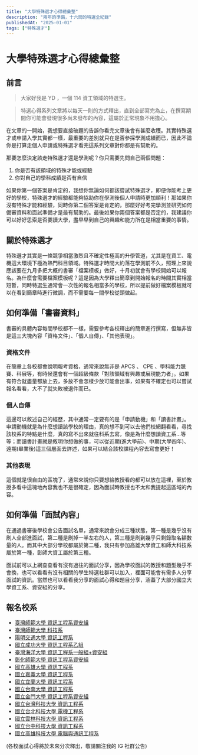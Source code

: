 ```yaml
---
title: "大學特殊選才心得總彙整"
description: "兩年的準備，十六間的特選全紀錄"
publishedAt: "2025-01-01"
tags: ["特殊選才"]
---
```


# 大學特殊選才心得總彙整

## 前言

> 大家好我是 YD ，一個 114 資工領域的特選生。

> 特選心得系列文章將以每天一則的方式釋出，直到全部寫完為止，在撰寫期間你可能會發現很多尚未發布的內容，這屬於正常現象不用擔心。

在文章的一開始，我想要直接破題的告訴你看完文章後會有甚麼收穫。其實特殊選才或申請入學其實都一樣，最重要的差別就只在是否參採學測成績而已，因此不論你是打算走個人申請或特殊選才看完這系列文章對你都是有幫助的。

那要怎麼決定該走特殊選才還是學測呢？你只需要先問自己兩個問題：

1. 你是否有該領域的特殊才能或經驗
2. 你對自己的學科成績是否有自信

如果你第一個答案是肯定的，我想你無論如何都該嘗試特殊選才，即便你能考上更好的學校，特殊選才的經驗都能夠協助你在學測後個人申請時更加順利！那如果你沒有特殊才能和經驗，同時你第二個答案是肯定的，那麼好好考完學測並研究如何備審資料和面試準備才是最有幫助的。最後如果你兩個答案都是否定的，我建議你可以好好思索是否要讀大學，盡早早到自己的興趣和能力所在是相當重要的事情。

## 關於特殊選才

特殊選才其實是一條競爭相當激烈且不確定性極高的升學管道，尤其是在資工、電機這大環境下極為熱門科目領域。特殊選才時間大約落在學測前不久，照理上來說應該要在九月多把大概的書審「檔案模板」做好，十月初就會有學校開始可以報名。為什麼會需要檔案模板呢？這是因為大學釋出簡章到開始報名的時間其實相當短暫，同時特選生通常會一次性的報名相當多的學校，所以提前做好檔案模板就可以在看到簡章時進行微調，而不需要每一間學校從頭做起。

## 如何準備「書審資料」

書審的具體內容每間學校都不一樣，需要參考各校釋出的簡章進行撰寫，但無非皆是這三大塊內容「資格文件」、「個人自傳」、「其他表現」。

### 資格文件

在簡章上各校都會說明報考資格，通常來說無非是 APCS 、 CPE 、學科能力競賽、科展等，有時候還會有一個超級條款「對該領域有興趣或展現能力者」。如果有符合就盡量都放上去，多放不會怎樣少放可能會出事，如果有不確定也可以嘗試報名看看，大不了就失敗被退件而已。

### 個人自傳

這邊可以敘述自己的經歷，其中通常一定要有的是「申請動機」和「讀書計畫」。申請動機就是為什麼想讀該學校的理由，真的想不到可以去他們校網翻看看，尋找該校系的特點是什麼，真的寫不出來就往科系去寫，像是為什麼想讀資工系...等等；而讀書計畫就是敘明你想做的事，可以從近期(進大學前)、中期(大學四年)、遠期(畢業後)這三個層面去詳述，如果可以結合該校課程內容去寫會更好！

### 其他表現

這個就是很自由的區塊了，通常來說你只要想給教授看的都可以放在這裡，至於教授多看中這塊地內容我也不是很確定，因為面試時教授也不太和我提起這區域的內容。

## 如何準備「面試內容」

在通過書審後學校會公告面試名單，通常來說會分成三種狀態，第一種是幾乎沒有刷人全部進面試，第二種是刷掉一半左右的人，第三種是刷到幾乎只剩錄取名額數量的人。而其中大部分學校都屬於第二種，我只有參加高雄大學資工和師大科技系屬於第一種，彰師大資工屬於第三種。

面試前可以上網查查看有沒有過往的面試分享，因為學校面試的教授和題型幾乎不會換，也可以看看有沒有相關的學生特選社群可以加入，裡面可能會有需多人分享面試的資訊。當然也可以看看我分享的面試心得和題目分享，涵蓋了大部分國立大學資工系、資安組的分享。

## 報名校系

- [臺灣師範大學 資訊工程系資安組](/blogs/ntnu-csie)
- [臺灣師範大學 科技系](/blogs/ntnu-tahrd)
- [陽明交通大學 資訊工程系](/blogs/nycu-cs)
- [國立成功大學 資訊工程系乙組](/blogs/ncku-csie)
- [臺灣海洋大學 資訊工程系一般組+資安組](/blogs/ntou-cse)
- [彰化師範大學 資訊工程系資安組](/blogs/ncue-csie)
- [國立高雄大學 資訊工程系](/blogs/nuk-csie)
- [國立嘉義大學 資訊工程系](/blogs/ncyu-csie)
- [國立宜蘭大學 資訊工程系](/blogs/niu-csie)
- [國立台南大學 資訊工程系](/blogs/nutn-csie)
- [國立金門大學 資訊工程系資安組](/blogs/nqu-csie)
- [國立台灣科技大學 資訊工程系](/blogs/ntust-csie)
- [國立台北科技大學 電機工程系](/blogs/ntut-ee)
- [國立雲林科技大學 資訊工程系](/blogs/nyust-csie)
- [國立台中科技大學 資訊工程系](/blogs/nutc-csie)
- [國立高雄科技大學 電腦與通訊工程系](/blogs/nkust-ccee)

(各校面試心得將於未來分次釋出，敬請關注我的 IG 社群公告)
